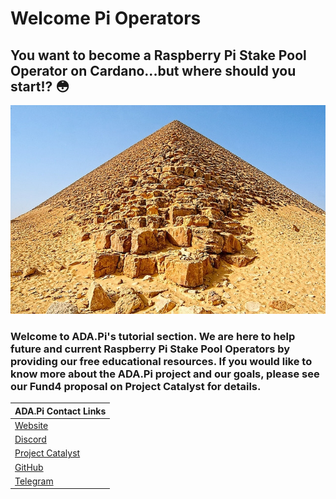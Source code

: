 # Welcome Pi Operators

## You want to become a Raspberry Pi Stake Pool Operator on Cardano...but where should you start!? 😳

![](.gitbook/assets/download-6-.jpeg)

### Welcome to ADA.Pi's tutorial section. We are here to help future and current Raspberry Pi Stake Pool Operators by providing our free educational resources. If you would like to know more about the ADA.Pi project and our goals, please see our Fund4 proposal on Project Catalyst for details.

| ADA.Pi Contact Links |
| :--- |
| [Website](https://ada-pi.io) |
| [Discord](https://discord.com/channels/815680220827746364/815680224460931074) |
| [Project Catalyst ](https://cardano.ideascale.com/a/dtd/ARMing-Cardano/340480-48088#idea-tab-comments) |
| [GitHub](https://github.com/ADA-Pi) |
| [Telegram](https://t.me/joinchat/FeKTCBu-pn5OUZUz4joF2w) |



